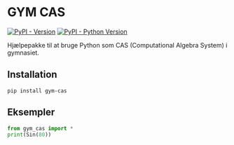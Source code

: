 # GYM CAS

[![PyPI - Version](https://img.shields.io/pypi/v/gym-cas.svg)](https://pypi.org/project/gym-cas)
[![PyPI - Python Version](https://img.shields.io/pypi/pyversions/gym-cas.svg)](https://pypi.org/project/gym-cas)

Hjælpepakke til at bruge Python som CAS (Computational Algebra System) i gymnasiet.

## Installation

```console
pip install gym-cas
```

## Eksempler

```py
from gym_cas import *
print(Sin(80))
```
